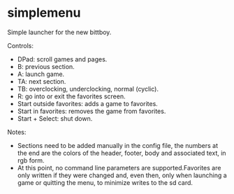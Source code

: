 # simplemenu
Simple launcher for the new bittboy.

Controls:
- DPad: scroll games and pages.
- B: previous section.
- A: launch game.
- TA: next section.
- TB: overclocking, underclocking, normal (cyclic).
- R: go into or exit the favorites screen.
- Start outside favorites: adds a game to favorites.
- Start in favorites: removes the game from favorites.
- Start + Select: shut down.

Notes:

- Sections need to be added manually in the config file, the numbers at the end are the colors of the header, footer, body and associated text, in rgb form.
- At this point, no command line parameters are supported.Favorites are only written if they were changed and, even then, only when launching a game or quitting the menu, to minimize writes to the sd card.
